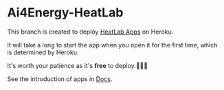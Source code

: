 # Ai4Energy-HeatLab

This branch is created to deploy [HeatLab Apps](https://ai4energy-heatlab.herokuapp.com/) on Heroku.

It will take a long to start the app when you open it for the first time, which is determined by Heroku.

It's worth your patience as it's **free** to deploy.🤣🤣🤣

See the introduction of apps in [Docs](https://ai4energy.github.io/Ai4ELab/dev/labs/HeatLab/).
